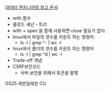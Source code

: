 [데이터 엔지니어링 참고 문서](https://drive.google.com/drive/folders/1uAorYsxa2LYQB2O_nJLIHJAyceXrpJH7)

- with 함수
- 클로드 섀넌 - 트리
- with + open 을 함께 사용하면 close 필요가 없다
- linux에서 파일의 갯수를 카운트 하는 명령어
	- ls -l | grep ^- | wc -l
- linux에서 폴더의 갯수를 카운트 하는 명령어
	- ls -l | grep ^d | wc -l
- Trade-off 개념
- CSRF보안코드
	- 서버 보안을 위해서 토큰을 발행

GS25
세븐일레븐
CU